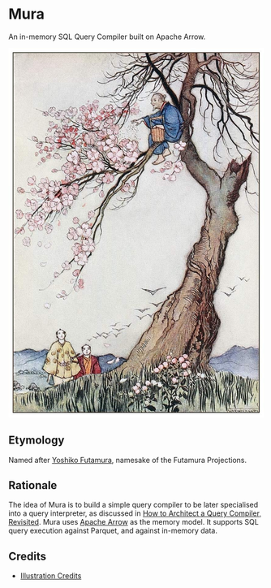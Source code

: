 # Mura
An in-memory SQL Query Compiler built on Apache Arrow.

![Mura](./resources/Hanasaka-Jiijii.jpg)

## Etymology
Named after [Yoshiko Futamura](https://fi.ftmr.info/), namesake of the Futamura Projections.

## Rationale
The idea of Mura is to build a simple query compiler to be later specialised into a query interpreter, as discussed in [How to Architect a Query Compiler, Revisited](https://www.cs.purdue.edu/homes/rompf/papers/tahboub-sigmod18.pdf). Mura uses [Apache Arrow](arrow.apache.org) as the memory model. It supports SQL query execution against Parquet, and against in-memory data.

## Credits 
- [Illustration Credits](https://www.oldbookillustrations.com/illustrations/hana-saka-jiji/)
